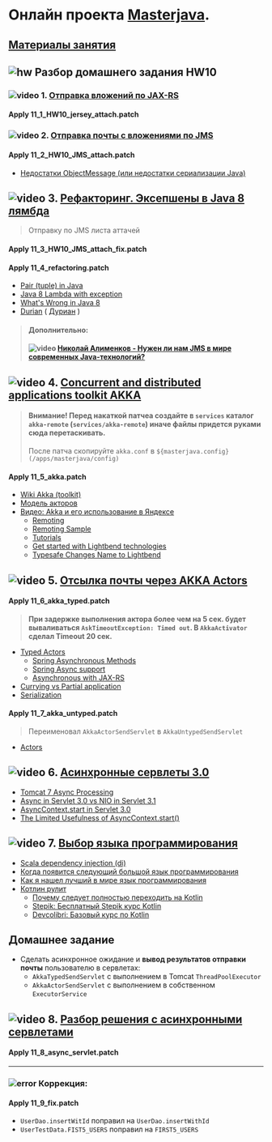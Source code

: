 # Онлайн проекта  <a href="https://github.com/JavaWebinar/masterjava">Masterjava</a>.

## [Материалы занятия](https://drive.google.com/drive/u/0/folders/0B9Ye2auQ_NsFd1FnME50bEt6RDA) 

## ![hw](https://cloud.githubusercontent.com/assets/13649199/13672719/09593080-e6e7-11e5-81d1-5cb629c438ca.png) Разбор домашнего задания HW10
### ![video](https://cloud.githubusercontent.com/assets/13649199/13672715/06dbc6ce-e6e7-11e5-81a9-04fbddb9e488.png) 1. [Отправка вложений по JAX-RS](https://drive.google.com/open?id=0B9Ye2auQ_NsFT3VmNXR2djRqM1E)
#### Apply 11_1_HW10_jersey_attach.patch
### ![video](https://cloud.githubusercontent.com/assets/13649199/13672715/06dbc6ce-e6e7-11e5-81a9-04fbddb9e488.png) 2. [Отправка почты с вложениями по JMS](https://drive.google.com/open?id=0B9Ye2auQ_NsFdEZhVll2UFdCY0U)
#### Apply 11_2_HW10_JMS_attach.patch

- [Недостатки ObjectMessage (или недостатки сериализации Java)]( http://jmesnil.net/weblog/2012/07/27/on-jms-objectmessage-and-its-pitfalls)

## ![video](https://cloud.githubusercontent.com/assets/13649199/13672715/06dbc6ce-e6e7-11e5-81a9-04fbddb9e488.png) 3. [Рефакторинг. Эксепшены в Java 8 лямбда](https://drive.google.com/open?id=0B9Ye2auQ_NsFQUE4SzFQS2VDZ2M)
> Отправку по JMS листа аттачей

#### Apply 11_3_HW10_JMS_attach_fix.patch
#### Apply 11_4_refactoring.patch
- [Pair (tuple) in Java](http://stackoverflow.com/questions/521171/a-java-collection-of-value-pairs-tuples) 
- [Java 8 Lambda with exception](http://stackoverflow.com/questions/18198176/java-8-lambda-function-that-throws-exception)
- [What's Wrong in Java 8](https://dzone.com/articles/whats-wrong-java-8-part-iv)
- [Durian](https://github.com/diffplug/durian) ( [Дуриан](https://ru.wikipedia.org/wiki/Дуриан) )

> #### Дополнительно:
> #### ![video](https://cloud.githubusercontent.com/assets/13649199/13672715/06dbc6ce-e6e7-11e5-81a9-04fbddb9e488.png)  [Николай Алименков - Нужен ли нам JMS в мире современных Java-технологий?](https://www.youtube.com/watch?v=ExjPxDxkmFo)

## ![video](https://cloud.githubusercontent.com/assets/13649199/13672715/06dbc6ce-e6e7-11e5-81a9-04fbddb9e488.png) 4. [Concurrent and distributed applications toolkit AKKA](https://drive.google.com/open?id=0B9Ye2auQ_NsFR0tjc28tRzVHQVk)
> #### Внимание! Перед накаткой патчеа создайте в `services` каталог `akka-remote` (`services/akka-remote`) иначе файлы придется руками сюда перетаскивать.
> После патча скопируйте `akka.conf` в `${masterjava.config} (/apps/masterjava/config)` 
 
#### Apply 11_5_akka.patch
- [Wiki Akka (toolkit)](https://en.wikipedia.org/wiki/Akka_(toolkit))
- [Модель акторов](https://ru.wikipedia.org/wiki/Модель_акторов)
- [Видео: Akka и его использование в Яндексе](http://2014.jpoint.ru/talks/07/)
   - [Remoting](http://doc.akka.io/docs/akka/current/scala/remoting.html)
   - [Remoting Sample](http://doc.akka.io/docs/akka/current/java/remoting.html#Remoting_Sample)
   - [Tutorials](http://akka.io/downloads/)
   - [Get started with Lightbend technologies](https://developer.lightbend.com/start)
   - [Typesafe Changes Name to Lightbend](https://www.lightbend.com/blog/typesafe-changes-name-to-lightbend)

## ![video](https://cloud.githubusercontent.com/assets/13649199/13672715/06dbc6ce-e6e7-11e5-81a9-04fbddb9e488.png) 5. [Отсылка почты через AKKA Actors](https://drive.google.com/file/d/0B9Ye2auQ_NsFQWppSmxRYnVKX3M)
#### Apply 11_6_akka_typed.patch
> **При задержке выполнения актора более чем на 5 сек. будет вываливаться `AskTimeoutException: Timed out`. В `AkkaActivator` сделал Timeout 20 сек.**

   - [Typed Actors](http://doc.akka.io/docs/akka/current/java/typed-actors.html)
     - [Spring Asynchronous Methods](https://spring.io/guides/gs/async-method)
     - [Spring Async support](https://spring.io/blog/2012/05/07/spring-mvc-3-2-preview-introducing-servlet-3-async-support)
     - [Asynchronous with JAX-RS](http://allegro.tech/2014/10/async-rest.html)
   - [Currying vs Partial application](https://stackoverflow.com/a/218055/548473)
   - [Serialization](http://doc.akka.io/docs/akka/current/scala/serialization.html)


#### Apply 11_7_akka_untyped.patch
> Переименовал `AkkaActorSendServlet` в `AkkaUntypedSendServlet`
   - [Actors](http://doc.akka.io/docs/akka/current/java/actors.html)

##  ![video](https://cloud.githubusercontent.com/assets/13649199/13672715/06dbc6ce-e6e7-11e5-81a9-04fbddb9e488.png) 6. [Асинхронные сервлеты 3.0](https://drive.google.com/open?id=0B9Ye2auQ_NsFV2I2TndUT0kzT2s)
- [Tomcat 7 Async Processing](http://stackoverflow.com/questions/7287244/tomcat-7-async-processing)
- [Async in Servlet 3.0 vs NIO in Servlet 3.1](http://stackoverflow.com/questions/39802643/java-async-in-servlet-3-0-vs-nio-in-servlet-3-1)
- [AsyncContext.start in Servlet 3.0](https://stackoverflow.com/questions/10073392/whats-the-purpose-of-asynccontext-start-in-servlet-3-0)
- [The Limited Usefulness of AsyncContext.start()](https://dzone.com/articles/limited-usefulness)

## ![video](https://cloud.githubusercontent.com/assets/13649199/13672715/06dbc6ce-e6e7-11e5-81a9-04fbddb9e488.png) 7. [Выбор языка программирования](https://drive.google.com/file/d/0B9Ye2auQ_NsFZUVNakNxeUtGeFE)
- [Scala dependency injection (di)](http://jonasboner.com/real-world-scala-dependency-injection-di)
- [Когда появится следующий большой язык программирования](https://habrahabr.ru/company/wrike/blog/323550)
- [Как я нашел лучший в мире язык программирования](https://habrahabr.ru/post/260149/)
- [Котлин рулит](https://habrahabr.ru/company/JetBrains/blog/329028/)
   - [Почему следует полностью переходить на Kotlin](https://habrahabr.ru/company/mailru/blog/329294)
   - [Stepik: Бесплатный Stepik курс Kotlin](https://stepik.org/course/Kotlin-2852)
   - [Devcolibri: Базовый курс по Kotlin](https://www.youtube.com/playlist?list=PLIU76b8Cjem4ZOt3tlWykUX1AjL9zE19t)

## Домашнее задание
-  Сделать асинхронное ожидание и **вывод результатов отправки почты** пользователю в сервлетах:
   - `AkkaTypedSendServlet` с выполнением в Tomcat `ThreadPoolExecutor`
   - `AkkaActorSendServlet` с выполнением в собственном `ExecutorService`

## ![video](https://cloud.githubusercontent.com/assets/13649199/13672715/06dbc6ce-e6e7-11e5-81a9-04fbddb9e488.png) 8. [Разбор решения с асинхронными сервлетами](https://drive.google.com/open?id=0B9Ye2auQ_NsFTWk1VS1GV1ROY0U)
#### Apply 11_8_async_servlet.patch

-----------

### ![error](https://cloud.githubusercontent.com/assets/13649199/13672935/ef09ec1e-e6e7-11e5-9f79-d1641c05cbe6.png) Коррекция:
#### Apply 11_9_fix.patch
- `UserDao.insertWitId` поправил на `UserDao.insertWithId`
- `UserTestData.FIST5_USERS` поправил на `FIRST5_USERS`
